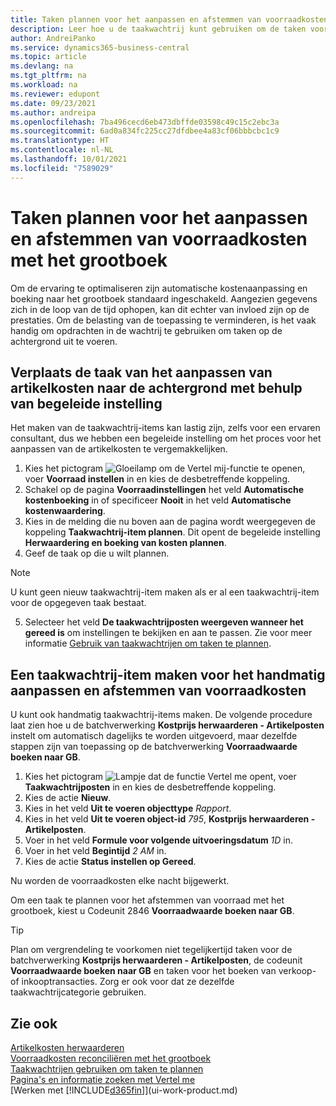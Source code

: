 ```yaml
---
title: Taken plannen voor het aanpassen en afstemmen van voorraadkosten
description: Leer hoe u de taakwachtrij kunt gebruiken om de taken voor het aanpassen van voorraadkosten of het afstemmen met het grootboek naar de achtergrond te verplaatsen. Bijvoorbeeld als uw bedrijf veel taken uitvoert of veel transacties verwerkt.
author: AndreiPanko
ms.service: dynamics365-business-central
ms.topic: article
ms.devlang: na
ms.tgt_pltfrm: na
ms.workload: na
ms.reviewer: edupont
ms.date: 09/23/2021
ms.author: andreipa
ms.openlocfilehash: 7ba496cecd6eb473dbffde03598c49c15c2ebc3a
ms.sourcegitcommit: 6ad0a834fc225cc27dfdbee4a83cf06bbbcbc1c9
ms.translationtype: HT
ms.contentlocale: nl-NL
ms.lasthandoff: 10/01/2021
ms.locfileid: "7589029"
---
```

# <a name="schedule-jobs-for-adjusting-and-reconciling-inventory-cost-with-the-general-ledger"></a>Taken plannen voor het aanpassen en afstemmen van voorraadkosten met het grootboek

Om de ervaring te optimaliseren zijn automatische kostenaanpassing en boeking naar het grootboek standaard ingeschakeld. Aangezien gegevens zich in de loop van de tijd ophopen, kan dit echter van invloed zijn op de prestaties. Om de belasting van de toepassing te verminderen, is het vaak handig om opdrachten in de wachtrij te gebruiken om taken op de achtergrond uit te voeren.

## <a name="move-the-task-of-adjusting-item-costs-to-the-background-with-the-help-of-assisted-setup"></a>Verplaats de taak van het aanpassen van artikelkosten naar de achtergrond met behulp van begeleide instelling

Het maken van de taakwachtrij-items kan lastig zijn, zelfs voor een ervaren consultant, dus we hebben een begeleide instelling om het proces voor het aanpassen van de artikelkosten te vergemakkelijken.  

1. Kies het pictogram ![Gloeilamp om de Vertel mij-functie te openen](media/ui-search/search_small.png "Vertel me wat u wilt doen"), voer **Voorraad instellen** in en kies de desbetreffende koppeling.  
2. Schakel op de pagina **Voorraadinstellingen** het veld **Automatische kostenboeking** in of specificeer **Nooit** in het veld **Automatische kostenwaardering**.  
3. Kies in de melding die nu boven aan de pagina wordt weergegeven de koppeling **Taakwachtrij-item plannen**. Dit opent de begeleide instelling **Herwaardering en boeking van kosten plannen**.  
4. Geef de taak op die u wilt plannen.  

  > [!NOTE]
  > U kunt geen nieuw taakwachtrij-item maken als er al een taakwachtrij-item voor de opgegeven taak bestaat.

5. Selecteer het veld **De taakwachtrijposten weergeven wanneer het gereed is** om instellingen te bekijken en aan te passen. Zie voor meer informatie [Gebruik van taakwachtrijen om taken te plannen](admin-job-queues-schedule-tasks.md).  

## <a name="to-create-a-job-queue-entry-for-adjusting-and-reconciling-inventory-cost-manually"></a>Een taakwachtrij-item maken voor het handmatig aanpassen en afstemmen van voorraadkosten

U kunt ook handmatig taakwachtrij-items maken. De volgende procedure laat zien hoe u de batchverwerking **Kostprijs herwaarderen - Artikelposten** instelt om automatisch dagelijks te worden uitgevoerd, maar dezelfde stappen zijn van toepassing op de batchverwerking **Voorraadwaarde boeken naar GB**.  

1. Kies het pictogram ![Lampje dat de functie Vertel me opent](media/ui-search/search_small.png "Vertel me wat u wilt doen"), voer **Taakwachtrijposten** in en kies de desbetreffende koppeling.  
2. Kies de actie **Nieuw**.  
3. Kies in het veld **Uit te voeren objecttype** *Rapport*.  
4. Kies in het veld **Uit te voeren object-id** *795*, **Kostprijs herwaarderen - Artikelposten**.  
5. Voer in het veld **Formule voor volgende uitvoeringsdatum** *1D* in.
6. Voer in het veld **Begintijd** *2 AM* in.
7. Kies de actie **Status instellen op Gereed**.

Nu worden de voorraadkosten elke nacht bijgewerkt.  

Om een taak te plannen voor het afstemmen van voorraad met het grootboek, kiest u Codeunit 2846 **Voorraadwaarde boeken naar GB**.

> [!TIP]
> Plan om vergrendeling te voorkomen niet tegelijkertijd taken voor de batchverwerking **Kostprijs herwaarderen - Artikelposten**, de codeunit **Voorraadwaarde boeken naar GB** en taken voor het boeken van verkoop- of inkooptransacties. Zorg er ook voor dat ze dezelfde taakwachtrijcategorie gebruiken.

## <a name="see-also"></a>Zie ook

[Artikelkosten herwaarderen](inventory-how-adjust-item-costs.md)  
[Voorraadkosten reconciliëren met het grootboek](finance-how-to-post-inventory-costs-to-the-general-ledger.md)  
[Taakwachtrijen gebruiken om taken te plannen](admin-job-queues-schedule-tasks.md)  
[Pagina's en informatie zoeken met Vertel me](ui-search.md)  
[Werken met [!INCLUDE[d365fin](includes/d365fin_md.md)]](ui-work-product.md)  
